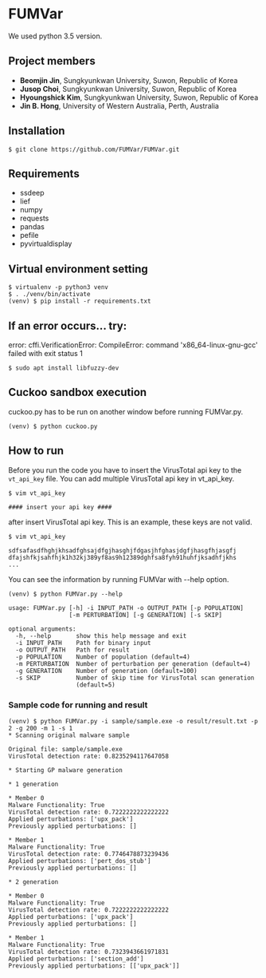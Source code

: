 # FUMVar
We used python 3.5 version.

## Project members
* **Beomjin Jin**, Sungkyunkwan University, Suwon, Republic of Korea
* **Jusop Choi**, Sungkyunkwan University, Suwon, Republic of Korea
* **Hyoungshick Kim**, Sungkyunkwan University, Suwon, Republic of Korea
* **Jin B. Hong**, University of Western Australia, Perth, Australia

## Installation
```
$ git clone https://github.com/FUMVar/FUMVar.git
```

## Requirements
* ssdeep
* lief
* numpy
* requests
* pandas
* pefile
* pyvirtualdisplay

## Virtual environment setting
```
$ virtualenv -p python3 venv
$ . ./venv/bin/activate
(venv) $ pip install -r requirements.txt
```

## If an error occurs... try:
error: cffi.VerificationError: CompileError: command 'x86_64-linux-gnu-gcc' failed with exit status 1
```
$ sudo apt install libfuzzy-dev
```

## Cuckoo sandbox execution
cuckoo.py has to be run on another window before running FUMVar.py.
```
(venv) $ python cuckoo.py
```

## How to run
Before you run the code you have to insert the VirusTotal api key to the `vt_api_key` file. You can add multiple VirusTotal api key in vt_api_key.
```
$ vim vt_api_key

#### insert your api key ####
```
after insert VirusTotal api key. This is an example, these keys are not valid.
```
$ vim vt_api_key

sdfsafasdfhghjkhsadfghsajdfgjhasghjfdgasjhfghasjdgfjhasgfhjasgfj
dfajshfkjsahfhjk1h32kj389yf8as9h12389dghfsa8fyh91huhfjksadhfjkhs
...
```
You can see the information by running FUMVar with --help option.
```
(venv) $ python FUMVar.py --help

usage: FUMVar.py [-h] -i INPUT_PATH -o OUTPUT_PATH [-p POPULATION]
                 [-m PERTURBATION] [-g GENERATION] [-s SKIP]

optional arguments:
  -h, --help       show this help message and exit
  -i INPUT_PATH    Path for binary input
  -o OUTPUT_PATH   Path for result
  -p POPULATION    Number of population (default=4)
  -m PERTURBATION  Number of perturbation per generation (default=4)
  -g GENERATION    Number of generation (default=100)
  -s SKIP          Number of skip time for VirusTotal scan generation
                   (default=5)

```

### Sample code for running and result
```
(venv) $ python FUMVar.py -i sample/sample.exe -o result/result.txt -p 2 -g 200 -m 1 -s 1
* Scanning original malware sample

Original file: sample/sample.exe
VirusTotal detection rate: 0.8235294117647058

* Starting GP malware generation

* 1 generation

* Member 0
Malware Functionality: True
VirusTotal detection rate: 0.7222222222222222
Applied perturbations: ['upx_pack']
Previously applied perturbations: []

* Member 1
Malware Functionality: True
VirusTotal detection rate: 0.7746478873239436
Applied perturbations: ['pert_dos_stub']
Previously applied perturbations: []

* 2 generation

* Member 0
Malware Functionality: True
VirusTotal detection rate: 0.7222222222222222
Applied perturbations: ['upx_pack']
Previously applied perturbations: []

* Member 1
Malware Functionality: True
VirusTotal detection rate: 0.7323943661971831
Applied perturbations: ['section_add']
Previously applied perturbations: [['upx_pack']]
```

